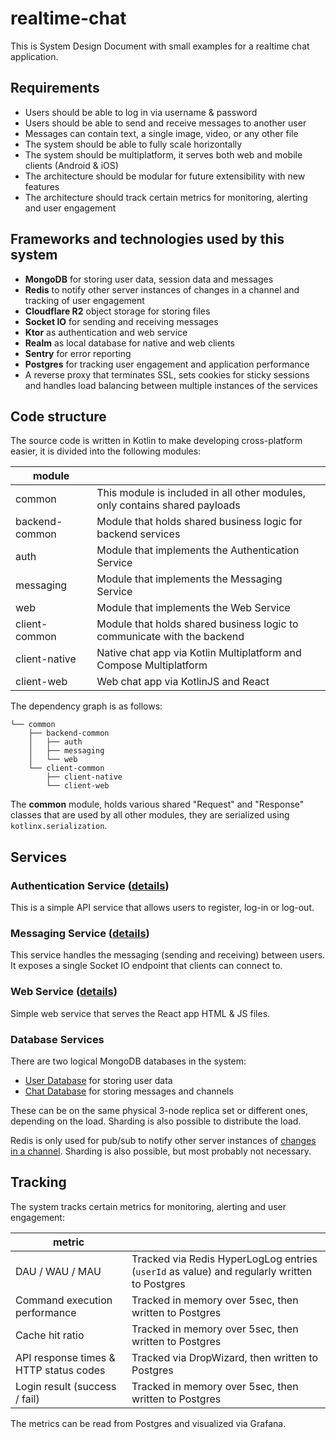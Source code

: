 # realtime-chat

This is System Design Document with small examples for a realtime chat application.

## Requirements

- Users should be able to log in via username & password
- Users should be able to send and receive messages to another user
- Messages can contain text, a single image, video, or any other file
- The system should be able to fully scale horizontally
- The system should be multiplatform, it serves both web and mobile clients (Android & iOS)
- The architecture should be modular for future extensibility with new features
- The architecture should track certain metrics for monitoring, alerting and user engagement

## Frameworks and technologies used by this system

- **MongoDB** for storing user data, session data and messages
- **Redis** to notify other server instances of changes in a channel and tracking of user engagement
- **Cloudflare R2** object storage for storing files
- **Socket IO** for sending and receiving messages
- **Ktor** as authentication and web service
- **Realm** as local database for native and web clients
- **Sentry** for error reporting
- **Postgres** for tracking user engagement and application performance
- A reverse proxy that terminates SSL, sets cookies for sticky sessions and handles load balancing between multiple
  instances of the services

## Code structure

The source code is written in Kotlin to make developing cross-platform easier, it is divided into the following modules:

| module         |                                                                             |
|----------------|-----------------------------------------------------------------------------|
| common         | This module is included in all other modules, only contains shared payloads |
| backend-common | Module that holds shared business logic for backend services                |
| auth           | Module that implements the Authentication Service                           |
| messaging      | Module that implements the Messaging Service                                |
| web            | Module that implements the Web Service                                      |
| client-common  | Module that holds shared business logic to communicate with the backend     |
| client-native  | Native chat app via Kotlin Multiplatform and Compose Multiplatform          |
| client-web     | Web chat app via KotlinJS and React                                         |

The dependency graph is as follows:

```
└── common
    ├── backend-common
    │   ├── auth
    │   ├── messaging
    │   └── web
    └── client-common
        ├── client-native
        └── client-web   
```

The **common** module, holds various shared "Request" and "Response" classes that are used by all other modules, they
are serialized using `kotlinx.serialization`.

## Services

### Authentication Service ([details](AUTHENTICATION_SERVICE.md))

This is a simple API service that allows users to register, log-in or log-out.

### Messaging Service ([details](MESSAGING_SERVICE.md))

This service handles the messaging (sending and receiving) between users.
It exposes a single Socket IO endpoint that clients can connect to.

### Web Service ([details](WEB_SERVICE.md))

Simple web service that serves the React app HTML & JS files.

### Database Services

There are two logical MongoDB databases in the system:

- [User Database](USER_DATABASE.md) for storing user data
- [Chat Database](CHAT_DATABASE.md) for storing messages and channels

These can be on the same physical 3-node replica set or different ones, depending on the load.
Sharding is also possible to distribute the load.

Redis is only used for pub/sub to notify other server instances
of [changes in a channel](MESSAGING_SERVICE.md#channel-changes). Sharding is also possible, but most probably not necessary.

## Tracking

The system tracks certain metrics for monitoring, alerting and user engagement:

| metric                                 |                                                                                             |
|----------------------------------------|---------------------------------------------------------------------------------------------|
| DAU / WAU / MAU                        | Tracked via Redis HyperLogLog entries (`userId` as value) and regularly written to Postgres |
| Command execution performance          | Tracked in memory over 5sec, then written to Postgres                                       |
| Cache hit ratio                        | Tracked in memory over 5sec, then written to Postgres                                       |
| API response times & HTTP status codes | Tracked via DropWizard, then written to Postgres                                            |
| Login result (success / fail)          | Tracked in memory over 5sec, then written to Postgres                                       |

The metrics can be read from Postgres and visualized via Grafana.
